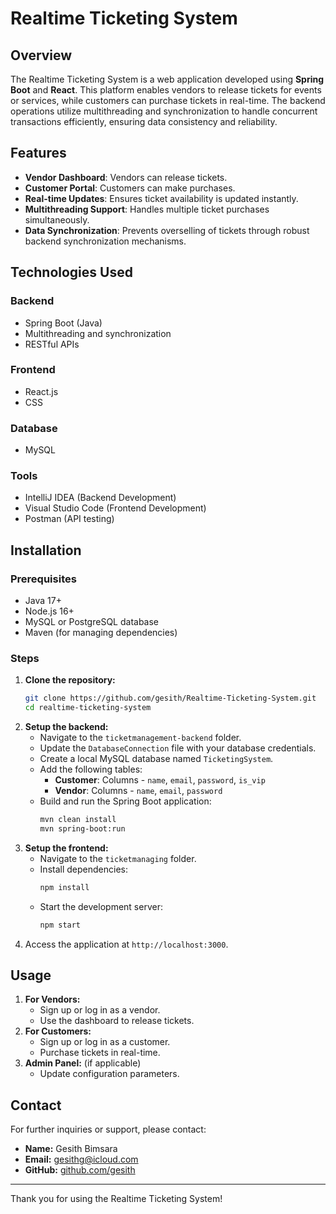 # Realtime Ticketing System

## Overview
The Realtime Ticketing System is a web application developed using **Spring Boot** and **React**. This platform enables vendors to release tickets for events or services, while customers can purchase tickets in real-time. The backend operations utilize multithreading and synchronization to handle concurrent transactions efficiently, ensuring data consistency and reliability.

## Features
- **Vendor Dashboard**: Vendors can release tickets.
- **Customer Portal**: Customers can make purchases.
- **Real-time Updates**: Ensures ticket availability is updated instantly.
- **Multithreading Support**: Handles multiple ticket purchases simultaneously.
- **Data Synchronization**: Prevents overselling of tickets through robust backend synchronization mechanisms.

## Technologies Used
### Backend
- Spring Boot (Java)
- Multithreading and synchronization
- RESTful APIs

### Frontend
- React.js
- CSS

### Database
- MySQL 

### Tools
- IntelliJ IDEA (Backend Development)
- Visual Studio Code (Frontend Development)
- Postman (API testing)

## Installation
### Prerequisites
- Java 17+
- Node.js 16+
- MySQL or PostgreSQL database
- Maven (for managing dependencies)

### Steps
1. **Clone the repository:**
   ```bash
   git clone https://github.com/gesith/Realtime-Ticketing-System.git
   cd realtime-ticketing-system
   ```
2. **Setup the backend:**
   - Navigate to the `ticketmanagement-backend` folder.
   - Update the `DatabaseConnection` file with your database credentials.
   - Create a local MySQL database named `TicketingSystem`.
   - Add the following tables:
     - **Customer**: Columns - `name`, `email`, `password`, `is_vip`
     - **Vendor**: Columns - `name`, `email`, `password`
   - Build and run the Spring Boot application:
     ```bash
     mvn clean install
     mvn spring-boot:run
     ```
3. **Setup the frontend:**
   - Navigate to the `ticketmanaging` folder.
   - Install dependencies:
     ```bash
     npm install
     ```
   - Start the development server:
     ```bash
     npm start
     ```
4. Access the application at `http://localhost:3000`.

## Usage
1. **For Vendors:**
   - Sign up or log in as a vendor.
   - Use the dashboard to release tickets.
2. **For Customers:**
   - Sign up or log in as a customer.
   - Purchase tickets in real-time.
3. **Admin Panel:** (if applicable)
   - Update configuration parameters.

## Contact
For further inquiries or support, please contact:
- **Name:** Gesith Bimsara
- **Email:** gesithg@icloud.com
- **GitHub:** [github.com/gesith](https://github.com/gesith)

---
Thank you for using the Realtime Ticketing System!

